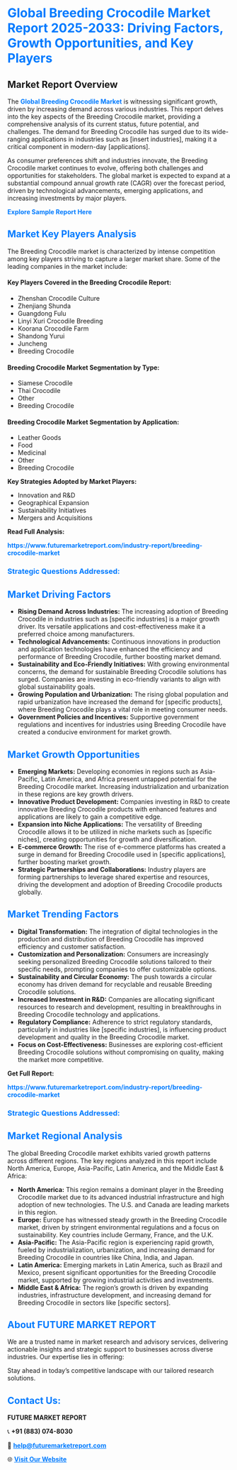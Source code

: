 <h1 style="color: #007BFF;">Global Breeding Crocodile Market Report 2025-2033: Driving Factors, Growth Opportunities, and Key Players</h1>

<section id="overview">
<h2>Market Report Overview</h2>
<p>The <a href="https://www.futuremarketreport.com/industry-report/breeding-crocodile-market" style="color: #007BFF; text-decoration: none;"><strong>Global Breeding Crocodile Market</strong></a> is witnessing significant growth, driven by increasing demand across various industries. This report delves into the key aspects of the Breeding Crocodile market, providing a comprehensive analysis of its current status, future potential, and challenges. The demand for Breeding Crocodile has surged due to its wide-ranging applications in industries such as [insert industries], making it a critical component in modern-day [applications].</p>
<p>As consumer preferences shift and industries innovate, the Breeding Crocodile market continues to evolve, offering both challenges and opportunities for stakeholders. The global market is expected to expand at a substantial compound annual growth rate (CAGR) over the forecast period, driven by technological advancements, emerging applications, and increasing investments by major players.</p>
</section>

<section id="overview">
<p><a href="https://www.futuremarketreport.com/request-sample/reportId=89379" style="color: #007BFF; text-decoration: none;"><strong>Explore Sample Report Here</strong></a></p>
</section>

<section id="key-players">
<h2 style="color: #007BFF;">Market Key Players Analysis</h2>
<p>The Breeding Crocodile market is characterized by intense competition among key players striving to capture a larger market share. Some of the leading companies in the market include:</p>
<h4>Key Players Covered in the Breeding Crocodile Report:</h4>
<ul><li>Zhenshan Crocodile Culture</li><li>Zhenjiang Shunda</li><li>Guangdong Fulu</li><li>Linyi Xuri Crocodile Breeding</li><li>Koorana Crocodile Farm</li><li>Shandong Yurui</li><li>Juncheng</li><li>Breeding Crocodile</li></ul>
<h4>Breeding Crocodile Market Segmentation by Type:</h4>
<ul><li>Siamese Crocodile</li><li>Thai Crocodile</li><li>Other</li><li>Breeding Crocodile</li></ul>

<h4>Breeding Crocodile Market Segmentation by Application:</h4>
<ul><li>Leather Goods</li><li>Food</li><li>Medicinal</li><li>Other</li><li>Breeding Crocodile</li></ul>
<p><strong>Key Strategies Adopted by Market Players:</strong></p>
<ul>
<li>Innovation and R&D</li>
<li>Geographical Expansion</li>
<li>Sustainability Initiatives</li>
<li>Mergers and Acquisitions</li>
</ul>
</section>

<section>
<p><strong>Read Full Analysis: </strong></p><a href="https://www.futuremarketreport.com/industry-report/breeding-crocodile-market" style="color: #007BFF; text-decoration: none;"><strong>https://www.futuremarketreport.com/industry-report/breeding-crocodile-market</strong></a>
<h3 style="color: #007BFF;">Strategic Questions Addressed:</h3>
</section>

<section id="driving-factors">
<h2 style="color: #007BFF;">Market Driving Factors</h2>
<ul>
<li><strong>Rising Demand Across Industries:</strong> The increasing adoption of Breeding Crocodile in industries such as [specific industries] is a major growth driver. Its versatile applications and cost-effectiveness make it a preferred choice among manufacturers.</li>
<li><strong>Technological Advancements:</strong> Continuous innovations in production and application technologies have enhanced the efficiency and performance of Breeding Crocodile, further boosting market demand.</li>
<li><strong>Sustainability and Eco-Friendly Initiatives:</strong> With growing environmental concerns, the demand for sustainable Breeding Crocodile solutions has surged. Companies are investing in eco-friendly variants to align with global sustainability goals.</li>
<li><strong>Growing Population and Urbanization:</strong> The rising global population and rapid urbanization have increased the demand for [specific products], where Breeding Crocodile plays a vital role in meeting consumer needs.</li>
<li><strong>Government Policies and Incentives:</strong> Supportive government regulations and incentives for industries using Breeding Crocodile have created a conducive environment for market growth.</li>
</ul>
</section>

<section id="growth-opportunities">
<h2 style="color: #007BFF;">Market Growth Opportunities</h2>
<ul>
<li><strong>Emerging Markets:</strong> Developing economies in regions such as Asia-Pacific, Latin America, and Africa present untapped potential for the Breeding Crocodile market. Increasing industrialization and urbanization in these regions are key growth drivers.</li>
<li><strong>Innovative Product Development:</strong> Companies investing in R&D to create innovative Breeding Crocodile products with enhanced features and applications are likely to gain a competitive edge.</li>
<li><strong>Expansion into Niche Applications:</strong> The versatility of Breeding Crocodile allows it to be utilized in niche markets such as [specific niches], creating opportunities for growth and diversification.</li>
<li><strong>E-commerce Growth:</strong> The rise of e-commerce platforms has created a surge in demand for Breeding Crocodile used in [specific applications], further boosting market growth.</li>
<li><strong>Strategic Partnerships and Collaborations:</strong> Industry players are forming partnerships to leverage shared expertise and resources, driving the development and adoption of Breeding Crocodile products globally.</li>
</ul>
</section>

<section id="trending-factors">
<h2 style="color: #007BFF;">Market Trending Factors</h2>
<ul>
<li><strong>Digital Transformation:</strong> The integration of digital technologies in the production and distribution of Breeding Crocodile has improved efficiency and customer satisfaction.</li>
<li><strong>Customization and Personalization:</strong> Consumers are increasingly seeking personalized Breeding Crocodile solutions tailored to their specific needs, prompting companies to offer customizable options.</li>
<li><strong>Sustainability and Circular Economy:</strong> The push towards a circular economy has driven demand for recyclable and reusable Breeding Crocodile solutions.</li>
<li><strong>Increased Investment in R&D:</strong> Companies are allocating significant resources to research and development, resulting in breakthroughs in Breeding Crocodile technology and applications.</li>
<li><strong>Regulatory Compliance:</strong> Adherence to strict regulatory standards, particularly in industries like [specific industries], is influencing product development and quality in the Breeding Crocodile market.</li>
<li><strong>Focus on Cost-Effectiveness:</strong> Businesses are exploring cost-efficient Breeding Crocodile solutions without compromising on quality, making the market more competitive.</li>
</ul>
</section>

<section>
<p><strong>Get Full Report: </strong></p><a href="https://www.futuremarketreport.com/industry-report/breeding-crocodile-market" style="color: #007BFF; text-decoration: none;"><strong>https://www.futuremarketreport.com/industry-report/breeding-crocodile-market</strong></a>
<h3 style="color: #007BFF;">Strategic Questions Addressed:</h3>
</section>


<section id="regional-analysis">
<h2 style="color: #007BFF;">Market Regional Analysis</h2>
<p>The global Breeding Crocodile market exhibits varied growth patterns across different regions. The key regions analyzed in this report include North America, Europe, Asia-Pacific, Latin America, and the Middle East & Africa:</p>
<ul>
<li><strong>North America:</strong> This region remains a dominant player in the Breeding Crocodile market due to its advanced industrial infrastructure and high adoption of new technologies. The U.S. and Canada are leading markets in this region.</li>
<li><strong>Europe:</strong> Europe has witnessed steady growth in the Breeding Crocodile market, driven by stringent environmental regulations and a focus on sustainability. Key countries include Germany, France, and the U.K.</li>
<li><strong>Asia-Pacific:</strong> The Asia-Pacific region is experiencing rapid growth, fueled by industrialization, urbanization, and increasing demand for Breeding Crocodile in countries like China, India, and Japan.</li>
<li><strong>Latin America:</strong> Emerging markets in Latin America, such as Brazil and Mexico, present significant opportunities for the Breeding Crocodile market, supported by growing industrial activities and investments.</li>
<li><strong>Middle East & Africa:</strong> The region’s growth is driven by expanding industries, infrastructure development, and increasing demand for Breeding Crocodile in sectors like [specific sectors].</li>
</ul>
</section>

<footer>
<h2 style="color: #007BFF;">About FUTURE MARKET REPORT</h2>
<p>We are a trusted name in market research and advisory services, delivering actionable insights and strategic support to businesses across diverse industries. Our expertise lies in offering:</p>

<p>Stay ahead in today’s competitive landscape with our tailored research solutions.</p>

<h2 style="color: #007BFF;">Contact Us:</h2>
<p><strong>FUTURE MARKET REPORT</strong></p>
<p>📞 <strong>+91 (883) 074-8030</strong></p>
<p>📧 <strong><a href="mailto:help@futuremarketreport.com" style="color: #007BFF;">help@futuremarketreport.com</a></strong></p>
<p>🌐 <strong><a href="https://www.futuremarketreport.com/" style="color: #007BFF;">Visit Our Website</a></strong></p>
</footer>